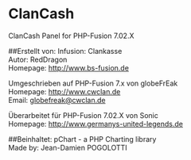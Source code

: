 ClanCash
=========

ClanCash Panel for PHP-Fusion 7.02.X


##Erstellt von:
Infusion: Clankasse  
Autor: RedDragon  
Homepage: http://www.bs-fusion.de  

Umgeschrieben auf PHP-Fusion 7.x von globeFrEak  
Homepage: http://www.cwclan.de  
Email: globefreak@cwclan.de  

Überarbeitet für PHP-Fusion 7.02.X von Sonic  
Homepage: http://www.germanys-united-legends.de  

##Beinhaltet:
pChart - a PHP Charting library  
Made by: Jean-Damien POGOLOTTI